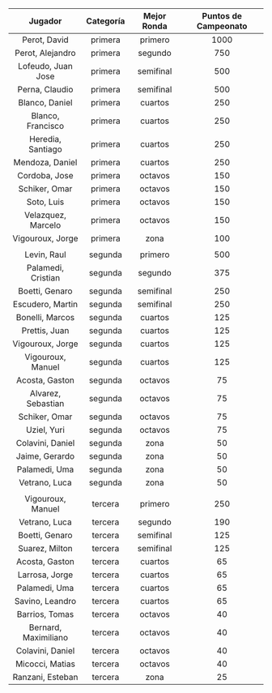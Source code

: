|       Jugador        |  Categoría  |  Mejor Ronda  |  Puntos de Campeonato  |
|:--------------------:|:-----------:|:-------------:|:----------------------:|
|     Perot, David     |   primera   |    primero    |          1000          |
|   Perot, Alejandro   |   primera   |    segundo    |          750           |
|  Lofeudo, Juan Jose  |   primera   |   semifinal   |          500           |
|    Perna, Claudio    |   primera   |   semifinal   |          500           |
|    Blanco, Daniel    |   primera   |    cuartos    |          250           |
|  Blanco, Francisco   |   primera   |    cuartos    |          250           |
|  Heredia, Santiago   |   primera   |    cuartos    |          250           |
|   Mendoza, Daniel    |   primera   |    cuartos    |          250           |
|    Cordoba, Jose     |   primera   |    octavos    |          150           |
|    Schiker, Omar     |   primera   |    octavos    |          150           |
|      Soto, Luis      |   primera   |    octavos    |          150           |
|  Velazquez, Marcelo  |   primera   |    octavos    |          150           |
|   Vigouroux, Jorge   |   primera   |     zona      |          100           |
|                      |             |               |                        |
|     Levin, Raul      |   segunda   |    primero    |          500           |
|  Palamedi, Cristian  |   segunda   |    segundo    |          375           |
|    Boetti, Genaro    |   segunda   |   semifinal   |          250           |
|   Escudero, Martin   |   segunda   |   semifinal   |          250           |
|   Bonelli, Marcos    |   segunda   |    cuartos    |          125           |
|    Prettis, Juan     |   segunda   |    cuartos    |          125           |
|   Vigouroux, Jorge   |   segunda   |    cuartos    |          125           |
|  Vigouroux, Manuel   |   segunda   |    cuartos    |          125           |
|    Acosta, Gaston    |   segunda   |    octavos    |           75           |
|  Alvarez, Sebastian  |   segunda   |    octavos    |           75           |
|    Schiker, Omar     |   segunda   |    octavos    |           75           |
|     Uziel, Yuri      |   segunda   |    octavos    |           75           |
|   Colavini, Daniel   |   segunda   |     zona      |           50           |
|    Jaime, Gerardo    |   segunda   |     zona      |           50           |
|    Palamedi, Uma     |   segunda   |     zona      |           50           |
|    Vetrano, Luca     |   segunda   |     zona      |           50           |
|                      |             |               |                        |
|  Vigouroux, Manuel   |   tercera   |    primero    |          250           |
|    Vetrano, Luca     |   tercera   |    segundo    |          190           |
|    Boetti, Genaro    |   tercera   |   semifinal   |          125           |
|    Suarez, Milton    |   tercera   |   semifinal   |          125           |
|    Acosta, Gaston    |   tercera   |    cuartos    |           65           |
|    Larrosa, Jorge    |   tercera   |    cuartos    |           65           |
|    Palamedi, Uma     |   tercera   |    cuartos    |           65           |
|   Savino, Leandro    |   tercera   |    cuartos    |           65           |
|    Barrios, Tomas    |   tercera   |    octavos    |           40           |
| Bernard, Maximiliano |   tercera   |    octavos    |           40           |
|   Colavini, Daniel   |   tercera   |    octavos    |           40           |
|   Micocci, Matias    |   tercera   |    octavos    |           40           |
|   Ranzani, Esteban   |   tercera   |     zona      |           25           |
